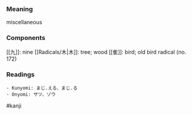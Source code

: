 ### Meaning

miscellaneous

### Components

[[九]]: nine [[Radicals/木|木]]: tree; wood [[隹]]: bird; old bird radical (no. 172)

### Readings

```
- Kunyomi: まじ.える、まじ.る
- Onyomi: ザツ、ゾウ
```

#kanji